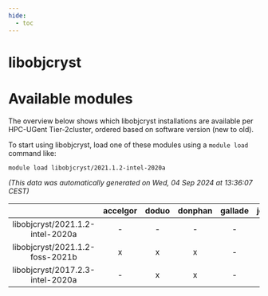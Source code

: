 ```yaml
---
hide:
  - toc
---
```


libobjcryst
===========

# Available modules


The overview below shows which libobjcryst installations are available per HPC-UGent Tier-2cluster, ordered based on software version (new to old).

To start using libobjcryst, load one of these modules using a `module load` command like:

```shell
module load libobjcryst/2021.1.2-intel-2020a
```

*(This data was automatically generated on Wed, 04 Sep 2024 at 13:36:07 CEST)*  

| |accelgor|doduo|donphan|gallade|joltik|shinx|skitty|
| :---: | :---: | :---: | :---: | :---: | :---: | :---: | :---: |
|libobjcryst/2021.1.2-intel-2020a|-|-|-|-|-|-|x|
|libobjcryst/2021.1.2-foss-2021b|x|x|x|-|x|-|x|
|libobjcryst/2017.2.3-intel-2020a|-|x|x|-|x|-|x|
